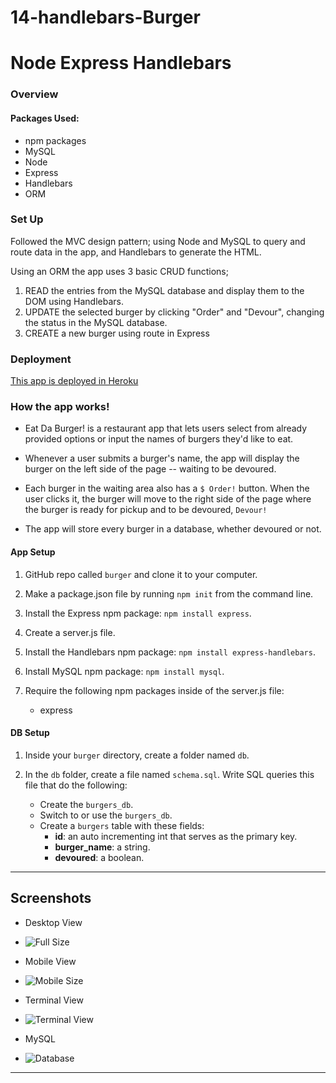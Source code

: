 # 14-handlebars-Burger
# Node Express Handlebars

### Overview

#### Packages Used:
* npm packages
* MySQL
* Node
* Express
* Handlebars
* ORM 

### Set Up
Followed the MVC design pattern; using Node and MySQL to query and route data in the app, and Handlebars to generate the HTML.

Using an ORM the app uses 3 basic CRUD functions;
1. READ the entries from the MySQL database and display them to the DOM using Handlebars.
2. UPDATE the selected burger by clicking "Order" and "Devour", changing the status in the MySQL database.
3. CREATE a new burger using route in Express

### Deployment

[This app is deployed in Heroku](https://handlebarsburger.herokuapp.com/)

### How the app works!

* Eat Da Burger! is a restaurant app that lets users select from already provided options or input the names of burgers they'd like to eat.

* Whenever a user submits a burger's name, the app will display the burger on the left side of the page -- waiting to be devoured.

* Each burger in the waiting area also has a `$ Order!` button. When the user clicks it, the burger will move to the right side of the page where the burger is ready for pickup and to be devoured, `Devour!`

* The app will store every burger in a database, whether devoured or not.

#### App Setup

1. GitHub repo called `burger` and clone it to your computer.

2. Make a package.json file by running `npm init` from the command line.

3. Install the Express npm package: `npm install express`.

4. Create a server.js file.

5. Install the Handlebars npm package: `npm install express-handlebars`.

6. Install MySQL npm package: `npm install mysql`.

7. Require the following npm packages inside of the server.js file:
   * express

#### DB Setup

1. Inside your `burger` directory, create a folder named `db`.

2. In the `db` folder, create a file named `schema.sql`. Write SQL queries this file that do the following:

   * Create the `burgers_db`.
   * Switch to or use the `burgers_db`.
   * Create a `burgers` table with these fields:
     * **id**: an auto incrementing int that serves as the primary key.
     * **burger_name**: a string.
     * **devoured**: a boolean.

- - -
## Screenshots
* Desktop View
* ![Full Size](../assets/img/desktopview.png)

* Mobile View
* ![Mobile Size](../assets/img/mobile.png)

* Terminal View
* ![Terminal View](../assets/img/burgerterminal.png)

* MySQL
* ![Database](../assets/img/mysql.png)
- - -
